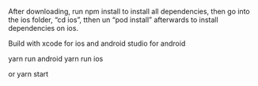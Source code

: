 After downloading, run npm install to install all dependencies, then go into the ios folder, “cd ios”, tthen un “pod install” afterwards to install dependencies on ios.

Build with xcode for ios and android studio for android

yarn run android
yarn run ios

or yarn start